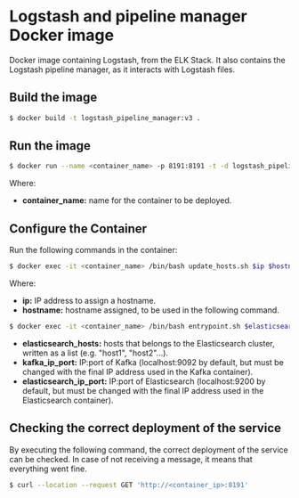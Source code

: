 # Logstash and pipeline manager Docker image

Docker image containing Logstash, from the ELK Stack. It also contains the Logstash pipeline manager, as it interacts with Logstash files.

## Build the image

```sh
$ docker build -t logstash_pipeline_manager:v3 .
```

## Run the image

```sh
$ docker run --name <container_name> -p 8191:8191 -t -d logstash_pipeline_manager:v3
```

Where:

* **container_name:** name for the container to be deployed.

## Configure the Container

Run the following commands in the container:

```sh
$ docker exec -it <container_name> /bin/bash update_hosts.sh $ip $hostname
```

Where:

* **ip:** IP address to assign a hostname.
* **hostname:** hostname assigned, to be used in the following command.

```sh
$ docker exec -it <container_name> /bin/bash entrypoint.sh $elasticsearch_hosts $kafka_ip_port $elasticsearch_ip_port
```

* **elasticsearch_hosts:** hosts that belongs to the Elasticsearch cluster, written as a list (e.g. \"host1\", \"host2\"...).
* **kafka_ip_port:** IP:port of Kafka (localhost:9092 by default, but must be changed with the final IP address used in the Kafka container).
* **elasticsearch_ip_port:** IP:port of Elasticsearch (localhost:9200 by default, but must be changed with the final IP address used in the Elasticsearch container).

## Checking the correct deployment of the service

By executing the following command, the correct deployment of the service can be checked. In case of not receiving a message, it means that everything went fine.

```sh
$ curl --location --request GET 'http://<container_ip>:8191'
```
